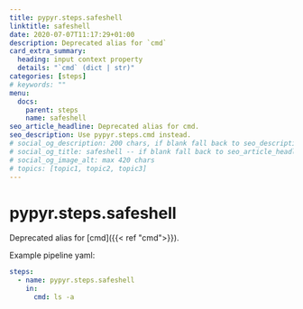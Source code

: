 ```yaml
---
title: pypyr.steps.safeshell
linktitle: safeshell
date: 2020-07-07T11:17:29+01:00
description: Deprecated alias for `cmd`
card_extra_summary:
  heading: input context property
  details: "`cmd` (dict | str)"
categories: [steps]
# keywords: ""
menu:
  docs:
    parent: steps
    name: safeshell
seo_article_headline: Deprecated alias for cmd.
seo_description: Use pypyr.steps.cmd instead.
# social_og_description: 200 chars, if blank fall back to seo_description then description
# social_og_title: safeshell -- if blank fall back to seo_article_headline > .Title. Max 70 chars
# social_og_image_alt: max 420 chars
# topics: [topic1, topic2, topic3]
---
```

# pypyr.steps.safeshell
Deprecated alias for [cmd]({{< ref "cmd">}}).

Example pipeline yaml:

```yaml
steps:
  - name: pypyr.steps.safeshell
    in:
      cmd: ls -a
```